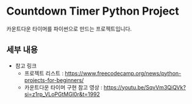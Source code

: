 # Countdown Timer Python Project
카운트다운 타이머를 파이썬으로 만드는 프로젝트입니다.

## 세부 내용
- 참고 링크
  - 프로젝트 리스트 : https://www.freecodecamp.org/news/python-projects-for-beginners/
  - 카운트다운 타이머 구현 참고 영상 : https://youtu.be/SqvVm3QiQVk?si=z1rp_VLoPGtMGl0r&t=1992
